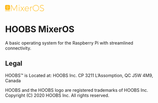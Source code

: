 
<img src="https://raw.githubusercontent.com/hoobs-org/hoobs-mixer/master/logo/HOOBS_x_MixerOS.png" width="25%">


# HOOBS MixerOS
A basic operating system for the Raspberry Pi with streamlined connectivity.

## Legal
HOOBS™ is Located at:
HOOBS Inc. CP 3211 L’Assomption, QC J5W 4M9, Canada

HOOBS and the HOOBS logo are registered trademarks of HOOBS Inc. 
Copyright (C) 2020 HOOBS Inc. All rights reserved.
